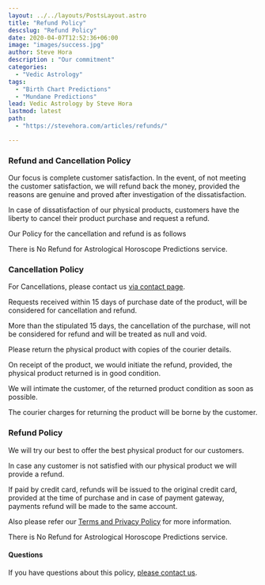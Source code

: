 ```yaml
---
layout: ../../layouts/PostsLayout.astro
title: "Refund Policy"
descslug: "Refund Policy"
date: 2020-04-07T12:52:36+06:00
image: "images/success.jpg"
author: Steve Hora
description : "Our commitment"
categories: 
  - "Vedic Astrology"
tags:
  - "Birth Chart Predictions"
  - "Mundane Predictions"
lead: Vedic Astrology by Steve Hora
lastmod: latest 
path:
  - "https://stevehora.com/articles/refunds/"

---
```


### Refund and Cancellation Policy

Our focus is complete customer satisfaction. In the event, of not meeting the customer satisfaction, we will refund back the money, provided the reasons are genuine and proved after investigation of the dissatisfaction.

In case of dissatisfaction of our physical products, customers have the liberty to cancel their product purchase and request a refund.

Our Policy for the cancellation and refund is as follows

There is No Refund for Astrological Horoscope Predictions service.

### Cancellation Policy

For Cancellations, please contact us [via contact page](/contact/). 

Requests received within 15 days of purchase date of the product, will be considered for cancellation and refund.

More than the stipulated 15 days, the cancellation of the purchase, will not be considered for refund and will be treated as null and void.

Please return the physical product with copies of the courier details.

On receipt of the product, we would initiate the refund, provided, the physical product returned is in good condition.

We will intimate the customer, of the returned product condition as soon as possible.

The courier charges for returning the product will be borne by the customer.

### Refund Policy

We will try our best to offer the best physical product for our customers.

In case any customer is not satisfied with our physical product we will provide a refund. 

If paid by credit card, refunds will be issued to the original credit card, provided at the time of purchase and in case of payment gateway, payments refund will be made to the same account.

Also please refer our [Terms and Privacy Policy](/articles/privacy/) for more information.

There is No Refund for Astrological Horoscope Predictions service.

#### Questions

If you have questions about this policy, [please contact us](/contact/).